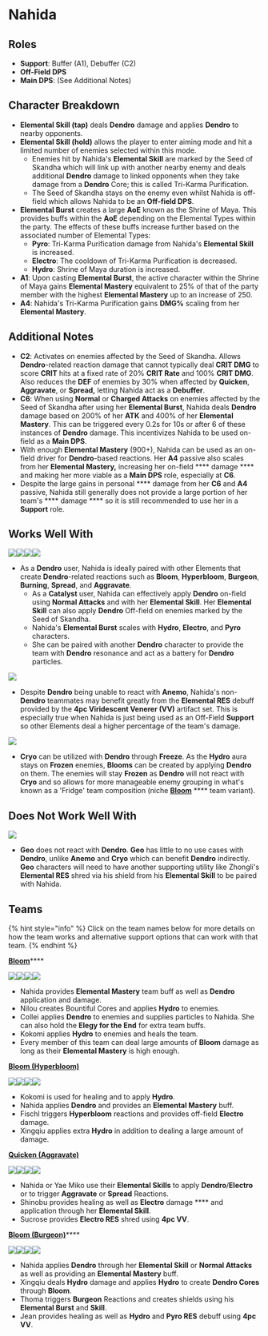 # Nahida

## Roles

* **Support**: Buffer (A1), Debuffer (C2)
* **Off-Field DPS**
* **Main DPS**: (See Additional Notes)

## Character Breakdown

* **Elemental Skill (tap)** deals **Dendro** damage and applies **Dendro** to nearby opponents.&#x20;
* **Elemental Skill (hold)** allows the player to enter aiming mode and hit a limited number of enemies selected within this mode.&#x20;
  * Enemies hit by Nahida's **Elemental Skill** are marked by the Seed of Skandha which will link up with another nearby enemy and deals additional **Dendro** damage to linked opponents when they take damage from a **Dendro** Core; this is called Tri-Karma Purification.
  * The Seed of Skandha stays on the enemy even whilst Nahida is off-field which allows Nahida to be an **Off-field DPS**.
* **Elemental Burst** creates a large **AoE** known as the Shrine of Maya. This provides buffs within the **AoE** depending on the Elemental Types within the party. The effects of these buffs increase further based on the associated number of Elemental Types:
  * **Pyro**: Tri-Karma Purification damage from Nahida's **Elemental Skill** is increased.
  * **Electro**: The cooldown of Tri-Karma Purification is decreased.
  * **Hydro**: Shrine of Maya duration is increased.
* **A1**: Upon casting **Elemental Burst**, the active character within the Shrine of Maya gains **Elemental Mastery** equivalent to 25% of that of the party member with the highest **Elemental Mastery** up to an increase of 250.
* **A4**: Nahida's Tri-Karma Purification gains **DMG%** scaling from her **Elemental Mastery**.

## Additional Notes

* **C2**: Activates on enemies affected by the Seed of Skandha. Allows **Dendro**-related reaction damage that cannot typically deal **CRIT DMG** to score **CRIT** hits at a fixed rate of 20% **CRIT Rate** and 100% **CRIT DMG**. Also reduces the **DEF** of enemies by 30% when affected by **Quicken**, **Aggravate**, or **Spread,** letting Nahida act as a **Debuffer**.
* **C6**: When using **Normal** or **Charged Attacks** on enemies affected by the Seed of Skandha after using her **Elemental Burst**, Nahida deals **Dendro** damage based on 200% of her **ATK** and 400% of her **Elemental Mastery**. This can be triggered every 0.2s for 10s or after 6 of these instances of **Dendro** damage. This incentivizes Nahida to be used on-field as a **Main DPS**.
* With enough **Elemental Mastery** (900+), Nahida can be used as an on-field driver for **Dendro**-based reactions. Her **A4** passive also scales from her **Elemental Mastery,** increasing her on-field **** damage **** and making her more viable as a **Main DPS** role, especially at **C6**.
* Despite the large gains in personal **** damage from her **C6** and **A4** passive, Nahida still generally does not provide a large portion of her team's **** damage **** so it is still recommended to use her in a **Support** role.

## Works Well With

![](../../.gitbook/assets/ui\_icon\_dendro.webp)![](../../.gitbook/assets/ui\_icon\_hydro.webp)![](../../.gitbook/assets/ui\_icon\_electro.webp)![](../../.gitbook/assets/ui\_icon\_pyro.webp)

* As a **Dendro** user, Nahida is ideally paired with other Elements that create **Dendro**-related reactions such as **Bloom**, **Hyperbloom**, **Burgeon**, **Burning**, **Spread**, and **Aggravate**.&#x20;
  * As a **Catalyst** user, Nahida can effectively apply **Dendro** on-field using **Normal Attacks** and with her **Elemental Skill**. Her **Elemental Skill** can also apply **Dendro** Off-field on enemies marked by the Seed of Skandha.
  * Nahida's **Elemental Burst** scales with **Hydro**, **Electro**, and **Pyro** characters.
  * She can be paired with another **Dendro** character to provide the team with **Dendro** resonance and act as a battery for **Dendro** particles.

![](../../.gitbook/assets/ui\_icon\_anemo.webp)

* Despite **Dendro** being unable to react with **Anemo**, Nahida's non-**Dendro** teammates may benefit greatly from the **Elemental RES** debuff provided by the **4pc Viridescent Venerer (VV)** artifact set. This is especially true when Nahida is just being used as an Off-Field **Support** so other Elements deal a higher percentage of the team's damage.&#x20;

![](../../.gitbook/assets/ui\_icon\_cryo.webp)

* **Cryo** can be utilized with **Dendro** through **Freeze**. As the **Hydro** aura stays on **Frozen** enemies, **Blooms** can be created by applying **Dendro** on them. The enemies will stay **Frozen** as **Dendro** will not react with **Cryo** and so allows for more manageable enemy grouping in what's known as a 'Fridge' team composition (niche [**Bloom**](../../teams/anemo-1.md) **** team variant).

## Does Not Work Well With

![](../../.gitbook/assets/ui\_icon\_geo.webp)

* **Geo** does not react with **Dendro**. **Geo** has little to no use cases with **Dendro**, unlike **Anemo** and **Cryo** which can benefit **Dendro** indirectly. **Geo** characters will need to have another supporting utility like Zhongli's **Elemental RES** shred via his shield from his **Elemental Skill** to be paired with Nahida.

## Teams

{% hint style="info" %}
Click on the team names below for more details on how the team works and alternative support options that can work with that team.
{% endhint %}

[**Bloom**](../../teams/anemo-1.md)****

![](../../.gitbook/assets/ui\_avataricon\_nilou.png)![](../../.gitbook/assets/ui\_avataricon\_nahida.png)![](../../.gitbook/assets/ui\_avataricon\_collei.png)![](../../.gitbook/assets/ui\_avataricon\_kokomi.png)

* Nahida provides **Elemental Mastery** team buff as well as **Dendro** application and damage.
* Nilou creates Bountiful Cores and applies **Hydro** to enemies.
* Collei applies **Dendro** to enemies and supplies particles to Nahida. She can also hold the **Elegy for the End** for extra team buffs.
* Kokomi applies **Hydro** to enemies and heals the team.
* Every member of this team can deal large amounts of **Bloom** damage as long as their **Elemental Mastery** is high enough.

****[**Bloom (Hyperbloom)**](../../teams/bloom-hyperbloom.md)****

![](../../.gitbook/assets/ui\_avataricon\_fischl.png)![](../../.gitbook/assets/ui\_avataricon\_nahida.png)![](../../.gitbook/assets/ui\_avataricon\_xingqiu.png)![](../../.gitbook/assets/ui\_avataricon\_kokomi.png)

* Kokomi is used for healing and to apply **Hydro**.
* Nahida applies **Dendro** and provides an **Elemental Mastery** buff.
* Fischl triggers **Hyperbloom** reactions and provides off-field **Electro** damage.
* Xingqiu applies extra **Hydro** in addition to dealing a large amount of damage.

[**Quicken (Aggravate)**](../../teams/quicken-aggravate.md)

![](../../.gitbook/assets/ui\_avataricon\_yae.png)![](../../.gitbook/assets/ui\_avataricon\_nahida.png)![](../../.gitbook/assets/ui\_avataricon\_kuki\_shinobu.png)![](../../.gitbook/assets/ui\_avataricon\_sucrose.png)

* Nahida or Yae Miko use their **Elemental Skills** to apply **Dendro**/**Electro** or to trigger **Aggravate** or **Spread** Reactions.&#x20;
* Shinobu provides healing as well as **Electro** damage **** and application through her **Elemental Skill**.
* Sucrose provides **Electro RES** shred using **4pc VV**.

[**Bloom (Burgeon)**](../../teams/bloom-burgeon.md)****

![](../../.gitbook/assets/ui\_avataricon\_thoma.png)![](../../.gitbook/assets/ui\_avataricon\_nahida.png)![](../../.gitbook/assets/ui\_avataricon\_xingqiu.png)![](../../.gitbook/assets/ui\_avataricon\_jean.png)

* Nahida applies **Dendro** through her **Elemental Skill** or **Normal Attacks** as well as providing an **Elemental Mastery** buff.
* Xingqiu deals **Hydro** damage and applies **Hydro** to create **Dendro Cores** through **Bloom**.&#x20;
* Thoma triggers **Burgeon** Reactions and creates shields using his **Elemental Burst** and **Skill**.
* Jean provides healing as well as **Hydro** and **Pyro RES** debuff using **4pc VV**.
